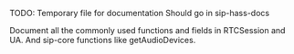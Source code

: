 TODO: Temporary file for documentation
Should go in sip-hass-docs

Document all the commonly used functions and fields in RTCSession and UA.
And sip-core functions like getAudioDevices.

